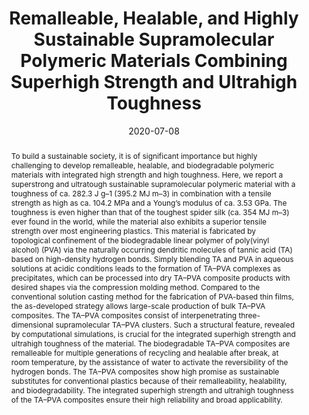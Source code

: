 ---
title: Remalleable, Healable, and Highly Sustainable Supramolecular  Polymeric Materials Combining Superhigh Strength and Ultrahigh Toughness
authors:
- Wenwen Niu
- 朱有亮
- Rui Wang
- Zhongyuan Lu
- Xiaokong Liu
- Junqi Sun
date: '2020-07-08'
doi: 10.1021/acsami.0c06995
publish_types: ['期刊文章']
publication: ACS Applied Materials & Interfaces
publication_short: ACS Appl. Mater. Interfaces
abstract: To build a sustainable society, it is of significant  importance but highly challenging to develop remalleable, healable, and  biodegradable polymeric materials with integrated high strength and high  toughness. Here, we report a superstrong and ultratough sustainable  supramolecular polymeric material with a toughness of ca. 282.3 J g–1  (395.2 MJ m–3) in combination with a tensile strength as high as ca.  104.2 MPa and a Young’s modulus of ca. 3.53 GPa. The toughness is even  higher than that of the toughest spider silk (ca. 354 MJ m–3) ever found  in the world, while the material also exhibits a superior tensile  strength over most engineering plastics. This material is fabricated by  topological confinement of the biodegradable linear polymer of  poly(vinyl alcohol) (PVA) via the naturally occurring dendritic  molecules of tannic acid (TA) based on high-density hydrogen bonds.  Simply blending TA and PVA in aqueous solutions at acidic conditions  leads to the formation of TA–PVA complexes as precipitates, which can be  processed into dry TA–PVA composite products with desired shapes via  the compression molding method. Compared to the conventional solution  casting method for the fabrication of PVA-based thin films, the  as-developed strategy allows large-scale production of bulk TA–PVA  composites. The TA–PVA composites consist of interpenetrating  three-dimensional supramolecular TA–PVA clusters. Such a structural  feature, revealed by computational simulations, is crucial for the  integrated superhigh strength and ultrahigh toughness of the material.  The biodegradable TA–PVA composites are remalleable for multiple  generations of recycling and healable after break, at room temperature,  by the assistance of water to activate the reversibility of the hydrogen  bonds. The TA–PVA composites show high promise as sustainable  substitutes for conventional plastics because of their remalleability,  healability, and biodegradability. The integrated superhigh strength and  ultrahigh toughness of the TA–PVA composites ensure their high  reliability and broad applicability.
url_pdf: https://doi.org/10.1021/acsami.0c06995
---